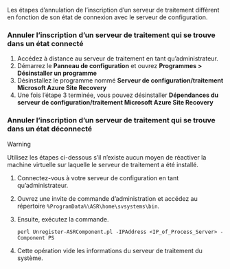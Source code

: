 Les étapes d’annulation de l’inscription d’un serveur de traitement diffèrent en fonction de son état de connexion avec le serveur de configuration.

### <a name="unregister-a-process-server-that-is-in-a-connected-state"></a>Annuler l’inscription d’un serveur de traitement qui se trouve dans un état connecté

1. Accédez à distance au serveur de traitement en tant qu’administrateur.
2. Démarrez le **Panneau de configuration** et ouvrez **Programmes > Désinstaller un programme**
3. Désinstallez le programme nommé **Serveur de configuration/traitement Microsoft Azure Site Recovery**
4. Une fois l’étape 3 terminée, vous pouvez désinstaller **Dépendances du serveur de configuration/traitement Microsoft Azure Site Recovery**

### <a name="unregister-a-process-server-that-is-in-a-disconnected-state"></a>Annuler l’inscription d’un serveur de traitement qui se trouve dans un état déconnecté

> [!WARNING]
> Utilisez les étapes ci-dessous s’il n’existe aucun moyen de réactiver la machine virtuelle sur laquelle le serveur de traitement a été installé.

1. Connectez-vous à votre serveur de configuration en tant qu’administrateur.
2. Ouvrez une invite de commande d’administration et accédez au répertoire `%ProgramData%\ASR\home\svsystems\bin`.
3. Ensuite, exécutez la commande.

    ```
    perl Unregister-ASRComponent.pl -IPAddress <IP_of_Process_Server> -Component PS
    ```
4. Cette opération vide les informations du serveur de traitement du système.

